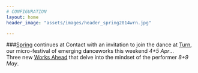 ```yaml
---
# CONFIGURATION
layout: home
header_image: "assets/images/header_spring2014wrn.jpg"

---
```

###[Spring](/current/2014-spring) continues at Contact with an invitation to join the dance at [Turn](/current/2014-turn), our micro-festival of emerging danceworks this weekend *4+5 Apr*…     
Three new [Works Ahead](/current/2014-worksahead) that delve into the mindset of the performer *8+9 May*.
